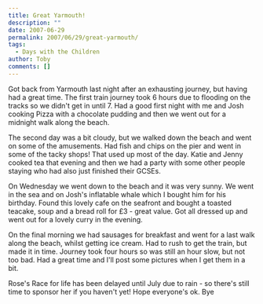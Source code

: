 ```yaml
---
title: Great Yarmouth!
description: ""
date: 2007-06-29
permalink: 2007/06/29/great-yarmouth/
tags:
  - Days with the Children
author: Toby
comments: []
---
```


Got back from Yarmouth last night after an exhausting journey, but
having had a great time. The first train journey took 6 hours due to
flooding on the tracks so we didn\'t get in until 7. Had a good first
night with me and Josh cooking Pizza with a chocolate pudding and then
we went out for a midnight walk along the beach.

The second day was a bit cloudy, but we walked down the beach and went
on some of the amusements. Had fish and chips on the pier and went in
some of the tacky shops! That used up most of the day. Katie and Jenny
cooked tea that evening and then we had a party with some other people
staying who had also just finished their GCSEs.

On Wednesday we went down to the beach and it was very sunny. We went in
the sea and on Josh\'s inflatable whale which I bought him for his
birthday. Found this lovely cafe on the seafront and bought a toasted
teacake, soup and a bread roll for £3 - great value. Got all dressed up
and went out for a lovely curry in the evening.

On the final morning we had sausages for breakfast and went for a last
walk along the beach, whilst getting ice cream. Had to rush to get the
train, but made it in time. Journey took four hours so was still an hour
slow, but not too bad. Had a great time and I\'ll post some pictures
when I get them in a bit.

Rose\'s Race for life has been delayed until July due to rain - so
there\'s still time to sponsor her if you haven\'t yet! Hope everyone\'s
ok. Bye

